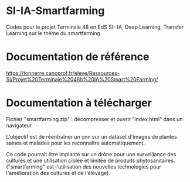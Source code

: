 # SI-IA-Smartfarming
Codes pour le projet Terminale 48 en EdS SI- IA, Deep Learning, Transfer Learning sur le thème du smartfarming

# Documentation de référence
https://tonnerre.canoprof.fr/eleve/Ressources-SI/Projet%20Terminale%2048h%20IA%20Smart%20Farming/

# Documentation à télécharger 
Fichier "smartfarming.zip" : décompresser et ouvrir "index.html" dans un navigateur

L'objectif est de réentraîner un cnn sur un dataset d'images de plantes saines et malades pour les reconnaître automatiquement.

Ce code pourrait être implanté sur un drône pour une surveillance des cultures et une utilisation ciblée et limitée de produits phytosanitaires.
("smartfarming" est l'utilisation des nouvelles technologies pour l'amélioration des cultures et de l'élevage). 

